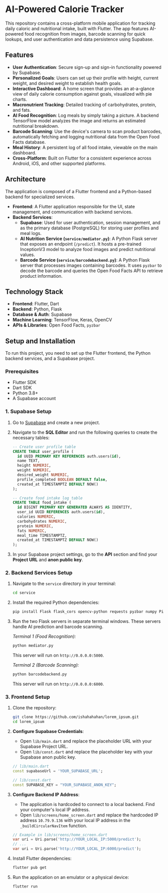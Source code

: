 # AI-Powered Calorie Tracker

This repository contains a cross-platform mobile application for tracking daily caloric and nutritional intake, built with Flutter. The app features AI-powered food recognition from images, barcode scanning for quick lookups, and user authentication and data persistence using Supabase.

## Features

-   **User Authentication**: Secure sign-up and sign-in functionality powered by Supabase.
-   **Personalized Goals**: Users can set up their profile with height, current weight, and desired weight to establish health goals.
-   **Interactive Dashboard**: A home screen that provides an at-a-glance view of daily calorie consumption against goals, visualized with pie charts.
-   **Macronutrient Tracking**: Detailed tracking of carbohydrates, protein, and fats.
-   **AI Food Recognition**: Log meals by simply taking a picture. A backend TensorFlow model analyzes the image and returns an estimated nutritional breakdown.
-   **Barcode Scanning**: Use the device's camera to scan product barcodes, automatically fetching and logging nutritional data from the Open Food Facts database.
-   **Meal History**: A persistent log of all food intake, viewable on the main dashboard.
-   **Cross-Platform**: Built on Flutter for a consistent experience across Android, iOS, and other supported platforms.

## Architecture

The application is composed of a Flutter frontend and a Python-based backend for specialized services.

-   **Frontend**: A Flutter application responsible for the UI, state management, and communication with backend services.
-   **Backend Services**:
    -   **Supabase**: Used for user authentication, session management, and as the primary database (PostgreSQL) for storing user profiles and meal logs.
    -   **AI Nutrition Service (`service/mediator.py`)**: A Python Flask server that exposes an endpoint (`/predict`). It hosts a pre-trained InceptionV3 model to analyze food images and predict nutritional values.
    -   **Barcode Service (`service/barcodebackend.py`)**: A Python Flask server that processes images containing barcodes. It uses `pyzbar` to decode the barcode and queries the Open Food Facts API to retrieve product information.

## Technology Stack

-   **Frontend**: Flutter, Dart
-   **Backend**: Python, Flask
-   **Database & Auth**: Supabase
-   **Machine Learning**: TensorFlow, Keras, OpenCV
-   **APIs & Libraries**: Open Food Facts, `pyzbar`

## Setup and Installation

To run this project, you need to set up the Flutter frontend, the Python backend services, and a Supabase project.

### Prerequisites

-   Flutter SDK
-   Dart SDK
-   Python 3.8+
-   A Supabase account

### 1. Supabase Setup

1.  Go to [Supabase](https://supabase.com/) and create a new project.
2.  Navigate to the **SQL Editor** and run the following queries to create the necessary tables:

    ```sql
    -- Create user profile table
    CREATE TABLE user_profile (
      id UUID PRIMARY KEY REFERENCES auth.users(id),
      name TEXT,
      height NUMERIC,
      weight NUMERIC,
      desired_weight NUMERIC,
      profile_completed BOOLEAN DEFAULT false,
      created_at TIMESTAMPTZ DEFAULT NOW()
    );

    -- Create food intake log table
    CREATE TABLE food_intake (
      id BIGINT PRIMARY KEY GENERATED ALWAYS AS IDENTITY,
      user_id UUID REFERENCES auth.users(id),
      calories NUMERIC,
      carbohydrates NUMERIC,
      protein NUMERIC,
      fats NUMERIC,
      meal_time TIMESTAMPTZ,
      created_at TIMESTAMPTZ DEFAULT NOW()
    );
    ```

3.  In your Supabase project settings, go to the **API** section and find your **Project URL** and **anon public key**.

### 2. Backend Services Setup

1.  Navigate to the `service` directory in your terminal:
    ```bash
    cd service
    ```
2.  Install the required Python dependencies:
    ```bash
    pip install Flask flask_cors opencv-python requests pyzbar numpy Pillow werkzeug tensorflow
    ```
3.  Run the two Flask servers in separate terminal windows. These servers handle AI prediction and barcode scanning.

    *Terminal 1 (Food Recognition):*
    ```bash
    python mediator.py
    ```
    This server will run on `http://0.0.0.0:5000`.

    *Terminal 2 (Barcode Scanning):*
    ```bash
    python barcodebackend.py
    ```
    This server will run on `http://0.0.0.0:6000`.

### 3. Frontend Setup

1.  Clone the repository:
    ```bash
    git clone https://github.com/ishahahahan/lorem_ipsum.git
    cd lorem_ipsum
    ```
2.  **Configure Supabase Credentials**:
    -   Open `lib/main.dart` and replace the placeholder URL with your Supabase Project URL.
    -   Open `lib/const.dart` and replace the placeholder key with your Supabase anon public key.

    ```dart
    // lib/main.dart
    const supabaseUrl = 'YOUR_SUPABASE_URL';

    // lib/const.dart
    const SUPABASE_KEY = "YOUR_SUPABASE_ANON_KEY";
    ```
3.  **Configure Backend IP Address**:
    -   The application is hardcoded to connect to a local backend. Find your computer's local IP address.
    -   Open `lib/screens/home_screen.dart` and replace the hardcoded IP address `10.79.9.136` with your local IP address in the `_buildCircularNavItem` function.

    ```dart
    // Example in lib/screens/home_screen.dart
    var uri = Uri.parse('http://YOUR_LOCAL_IP:5000/predict');
    // ...
    var uri = Uri.parse('http://YOUR_LOCAL_IP:6000/predict');
    ```

4.  Install Flutter dependencies:
    ```bash
    flutter pub get
    ```
5.  Run the application on an emulator or a physical device:
    ```bash
    flutter run
